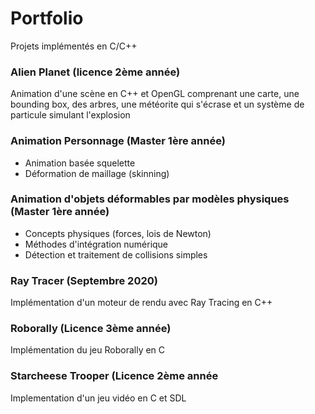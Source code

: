 # Portfolio
Projets implémentés en C/C++

### Alien Planet (licence 2ème année)
Animation d'une scène en C++ et OpenGL comprenant une carte, une bounding box, des arbres, une météorite qui s'écrase et un système de particule simulant l'explosion

### Animation Personnage (Master 1ère année)
* Animation basée squelette  
* Déformation de maillage (skinning)  

### Animation d'objets déformables par modèles physiques (Master 1ère année)
* Concepts physiques (forces, lois de Newton)  
* Méthodes d'intégration numérique  
* Détection et traitement de collisions simples  

### Ray Tracer (Septembre 2020)
Implémentation d'un moteur de rendu avec Ray Tracing en C++

### Roborally (Licence 3ème année)
Implémentation du jeu Roborally en C

### Starcheese Trooper (Licence 2ème année
Implementation d'un jeu vidéo en C et SDL

